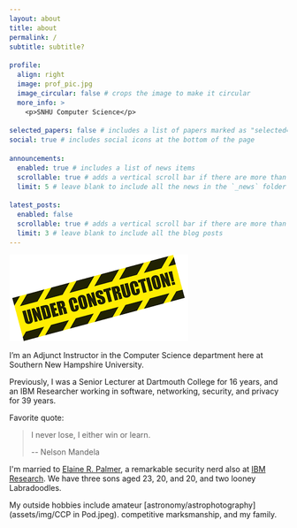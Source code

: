 ```yaml
---
layout: about
title: about
permalink: /
subtitle: subtitle?

profile:
  align: right
  image: prof_pic.jpg
  image_circular: false # crops the image to make it circular
  more_info: >
    <p>SNHU Computer Science</p>

selected_papers: false # includes a list of papers marked as "selected={true}"
social: true # includes social icons at the bottom of the page

announcements:
  enabled: true # includes a list of news items
  scrollable: true # adds a vertical scroll bar if there are more than 3 news items
  limit: 5 # leave blank to include all the news in the `_news` folder

latest_posts:
  enabled: false
  scrollable: true # adds a vertical scroll bar if there are more than 3 new posts items
  limit: 3 # leave blank to include all the blog posts
---
```


![Site Under Construction!](assets/img/under_construction.png)

I’m an Adjunct Instructor in the Computer Science department here at Southern New Hampshire
University.

Previously, I was a Senior Lecturer at Dartmouth College for 16 years, and an IBM Researcher working
in software, networking, security, and privacy for 39 years.

Favorite quote:

> I never lose, I either win or learn.
> 
> -- Nelson Mandela

I'm married to [Elaine R. Palmer](https://research.ibm.com/people/elaine-palmer), a remarkable security nerd also at [IBM Research](http://www.research.ibm.com). We have three sons aged 23, 20, and 20, and two looney Labradoodles.

My outside hobbies include amateur [astronomy/astrophotography](assets/img/CCP in Pod.jpeg). competitive marksmanship, and my family.
